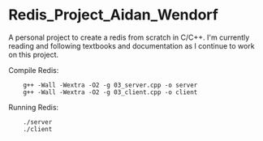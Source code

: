 # Redis_Project_Aidan_Wendorf
A personal project to create a redis from scratch in C/C++. I'm currently reading and following textbooks and documentation as I continue to work on this project.

Compile Redis:
````
    g++ -Wall -Wextra -O2 -g 03_server.cpp -o server
    g++ -Wall -Wextra -O2 -g 03_client.cpp -o client
````

Running Redis:
````
    ./server
    ./client
````